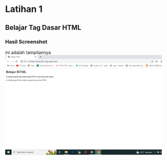 # Latihan 1
## Belajar Tag Dasar HTML

### Hasil Screenshot
ini adalah tampilannya
![Gambar 1](screenshot/ss.png)